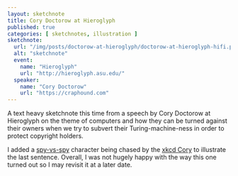 ```yaml
---
layout: sketchnote
title: Cory Doctorow at Hieroglyph
published: true
categories: [ sketchnotes, illustration ]
sketchnote:
  url: "/img/posts/doctorow-at-hieroglyph/doctorow-at-hieroglyph-hifi.png"
  alt: "sketchnote"
  event:
    name: "Hieroglyph"
    url: "http://hieroglyph.asu.edu/"
  speaker:
    name: "Cory Doctorow"
    url: "https://craphound.com"
---
```


A text heavy sketchnote this time from a speech by Cory Doctorow at Hieroglyph on the theme of 
computers and how they can be turned against their owners when we try to subvert their 
Turing-machine-ness in order to protect copyright holders.

I added a [spy-vs-spy](en.wikipedia.org/wiki/Spy_vs._Spy) character being 
chased by the [xkcd Cory](http://www.explainxkcd.com/wiki/index.php/Category:Comics_featuring_Cory_Doctorow) 
to illustrate the last sentence. Overall, I was not hugely happy with the way this one turned 
out so I may revisit it at a later date.

